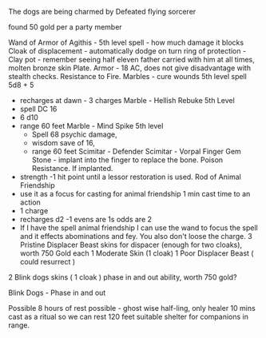 The dogs are being charmed by 
Defeated flying sorcerer

found 50 gold per a party member

Wand of Armor of Agithis - 5th level spell - how much damage it blocks
Cloak of displacement - automatically dodge on turn
ring of protection -
Clay pot - remember seeing half eleven father carried with him at all times, molten bronze skin Plate. Armor - 18 AC, does not give disadvantage with stealth checks. Resistance to Fire. 
Marbles - cure wounds 5th level spell 5d8 + 5 
 - recharges at dawn - 3 charges
Marble - Hellish Rebuke 5th Level
- spell DC 16 
- 6 d10
- range 60 feet
Marble - Mind Spike 5th level 
	- Spell 68 psychic damage,  
	- wisdom save of 16, 
	- range 60 feet 
Scimitar - Defender 
Scimitar - Vorpal 
Finger Gem Stone - implant into the finger to replace the bone. Poison Resistance. If implanted. 
- strength -1 hit point until a lessor restoration is used. 
Rod of Animal Friendship
- use it as a focus for casting for animal friendship 1 min cast time to an action
- 1 charge
- recharges d2 -1 evens are 1s odds are 2
-  If I have the spell animal friendship I can use the wand to focus the spell and it effects abominations and fey. You also don't loose the charge.
3 Pristine Displacer Beast skins for dispacer (enough for two cloaks),  worth 750 Gold each
1 Moderate Skin (1 cloak)
1 Poor Displacer Beast ( could resurrect )

2 Blink dogs skins ( 1 cloak ) phase in and out ability, worth 750 gold? 

Blink Dogs - Phase in and out


Possible 8 hours of rest possible - ghost wise half-ling, only healer
10 mins cast as a ritual so we can rest 120 feet suitable shelter for companions in range. 



